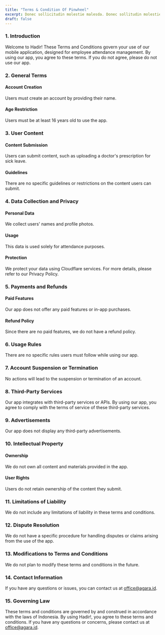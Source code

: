 ```yaml
---
title: "Terms & Condition Of Pinwheel"
excerpt: Donec sollicitudin molestie malesda. Donec sollitudin molestie male <br /> suada Mauris pellentesque nec egestas non nisi Cras
draft: false
---
```


### 1. Introduction

Welcome to Hadir! These Terms and Conditions govern your use of our mobile application, designed for employee attendance management. By using our app, you agree to these terms. If you do not agree, please do not use our app.

### 2. General Terms

#### Account Creation

Users must create an account by providing their name.

#### Age Restriction

Users must be at least 16 years old to use the app.

### 3. User Content

#### Content Submission

Users can submit content, such as uploading a doctor's prescription for sick leave.

#### Guidelines

There are no specific guidelines or restrictions on the content users can submit.

### 4. Data Collection and Privacy

#### Personal Data

We collect users' names and profile photos.

#### Usage

This data is used solely for attendance purposes.

#### Protection

We protect your data using Cloudflare services. For more details, please refer to our Privacy Policy.

### 5. Payments and Refunds

#### Paid Features

Our app does not offer any paid features or in-app purchases.

#### Refund Policy

Since there are no paid features, we do not have a refund policy.

### 6. Usage Rules

There are no specific rules users must follow while using our app.

### 7. Account Suspension or Termination

No actions will lead to the suspension or termination of an account.

### 8. Third-Party Services

Our app integrates with third-party services or APIs. By using our app, you agree to comply with the terms of service of these third-party services.

### 9. Advertisements

Our app does not display any third-party advertisements.

### 10. Intellectual Property

#### Ownership

We do not own all content and materials provided in the app.

#### User Rights

Users do not retain ownership of the content they submit.

### 11. Limitations of Liability

We do not include any limitations of liability in these terms and conditions.

### 12. Dispute Resolution

We do not have a specific procedure for handling disputes or claims arising from the use of the app.

### 13. Modifications to Terms and Conditions

We do not plan to modify these terms and conditions in the future.

### 14. Contact Information

If you have any questions or issues, you can contact us at office@agara.id.

### 15. Governing Law

These terms and conditions are governed by and construed in accordance with the laws of Indonesia. By using Hadir!, you agree to these terms and conditions. If you have any questions or concerns, please contact us at office@agara.id.